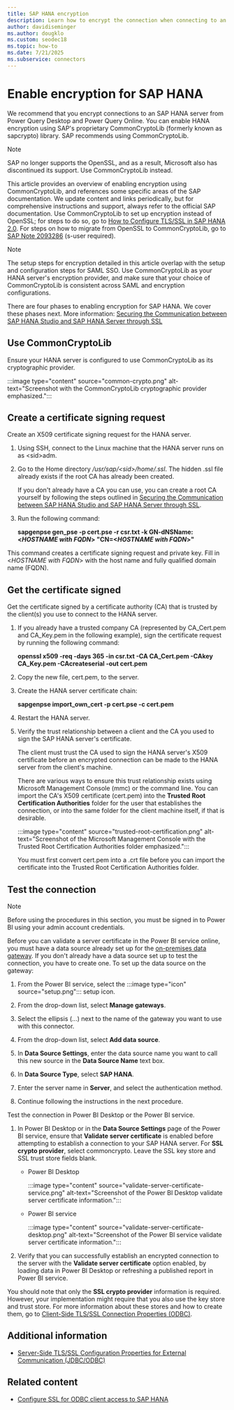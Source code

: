 ```yaml
---
title: SAP HANA encryption
description: Learn how to encrypt the connection when connecting to an SAP HANA server from Power Query using SAML SSO.
author: davidiseminger
ms.author: dougklo
ms.custom: seodec18
ms.topic: how-to
ms.date: 7/21/2025
ms.subservice: connectors
---
```


# Enable encryption for SAP HANA

We recommend that you encrypt connections to an SAP HANA server from Power Query Desktop and Power Query Online. You can enable HANA encryption using SAP's proprietary CommonCryptoLib (formerly known as sapcrypto) library. SAP recommends using CommonCryptoLib.

> [!NOTE]
>SAP no longer supports the OpenSSL, and as a result, Microsoft also has discontinued its support. Use CommonCryptoLib instead.

This article provides an overview of enabling encryption using CommonCryptoLib, and references some specific areas of the SAP documentation. We update content and links periodically, but for comprehensive instructions and support, always refer to the official SAP documentation. Use CommonCryptoLib to set up encryption instead of OpenSSL; for steps to do so, go to [How to Configure TLS/SSL in SAP HANA 2.0](https://blogs.sap.com/2018/11/13/how-to-configure-tlsssl-in-sap-hana-2.0/). For steps on how to migrate from OpenSSL to CommonCryptoLib, go to [SAP Note 2093286](https://launchpad.support.sap.com/#/notes/2093286) (s-user required).

> [!NOTE]
> The setup steps for encryption detailed in this article overlap with the setup and configuration steps for SAML SSO. Use CommonCryptoLib as your HANA server's encryption provider, and make sure that your choice of CommonCryptoLib is consistent across SAML and encryption configurations.

There are four phases to enabling encryption for SAP HANA. We cover these phases next. More information: [Securing the Communication between SAP HANA Studio and SAP HANA Server through SSL](https://blogs.sap.com/2015/09/28/securing-the-communication-between-sap-hana-studio-and-sap-hana-server-through-ssl/)

## Use CommonCryptoLib

Ensure your HANA server is configured to use CommonCryptoLib as its cryptographic provider.

:::image type="content" source="common-crypto.png" alt-text="Screenshot with the CommonCryptoLib cryptographic provider emphasized.":::

## Create a certificate signing request

Create an X509 certificate signing request for the HANA server.

1. Using SSH, connect to the Linux machine that the HANA server runs on as \<sid\>adm.

2. Go to the Home directory _/usr/sap/\<sid\>/home/.ssl_. The hidden .ssl file already exists if the root CA has already been created.

    If you don't already have a CA you can use, you can create a root CA yourself by following the steps outlined in [Securing the Communication between SAP HANA Studio and SAP HANA Server through SSL](https://blogs.sap.com/2015/09/28/securing-the-communication-between-sap-hana-studio-and-sap-hana-server-through-ssl/).

3. Run the following command:

    **sapgenpse gen_pse -p cert.pse -r csr.txt -k GN-dNSName:\<_HOSTNAME with FQDN_> "CN=\<_HOSTNAME with FQDN_>"**

This command creates a certificate signing request and private key. Fill in \<_HOSTNAME with FQDN_> with the host name and fully qualified domain name (FQDN).

## Get the certificate signed

Get the certificate signed by a certificate authority (CA) that is trusted by the client(s) you use to connect to the HANA server.

1. If you already have a trusted company CA (represented by CA\_Cert.pem and CA\_Key.pem in the following example), sign the certificate request by running the following command:

    **openssl x509 -req -days 365 -in csr.txt -CA CA_Cert.pem -CAkey CA_Key.pem -CAcreateserial -out cert.pem**

2. Copy the new file, cert.pem, to the server.

3. Create the HANA server certificate chain:

    **sapgenpse import_own_cert -p cert.pse -c cert.pem**

4. Restart the HANA server.

5. Verify the trust relationship between a client and the CA you used to sign the SAP HANA server's certificate.

    The client must trust the CA used to sign the HANA server's X509 certificate before an encrypted connection can be made to the HANA server from the client's machine.

    There are various ways to ensure this trust relationship exists using Microsoft Management Console (mmc) or the command line. You can import the CA's X509 certificate (cert.pem) into the **Trusted Root Certification Authorities** folder for the user that establishes the connection, or into the same folder for the client machine itself, if that is desirable.

    :::image type="content" source="trusted-root-certification.png" alt-text="Screenshot of the Microsoft Management Console with the Trusted Root Certification Authorities folder emphasized.":::

    You must first convert cert.pem into a .crt file before you can import the certificate into the Trusted Root Certification Authorities folder.

## Test the connection

> [!NOTE]
> Before using the procedures in this section, you must be signed in to Power BI using your admin account credentials.

Before you can validate a server certificate in the Power BI service online, you must have a data source already set up for the [on-premises data gateway](/data-integration/gateway/). If you don't already have a data source set up to test the connection, you have to create one. To set up the data source on the gateway:

1. From the Power BI service, select the :::image type="icon" source="setup.png"::: setup icon.

2. From the drop-down list, select **Manage gateways**.

3. Select the ellipsis (...) next to the name of the gateway you want to use with this connector.

4. From the drop-down list, select **Add data source**.

5. In **Data Source Settings**, enter the data source name you want to call this new source in the **Data Source Name** text box.

6. In **Data Source Type**, select **SAP HANA**.

7. Enter the server name in **Server**, and select the authentication method.

8. Continue following the instructions in the next procedure.

Test the connection in Power BI Desktop or the Power BI service.

1. In Power BI Desktop or in the **Data Source Settings** page of the Power BI service, ensure that **Validate server certificate** is enabled before attempting to establish a connection to your SAP HANA server. For **SSL crypto provider**, select commoncrypto. Leave the SSL key store and SSL trust store fields blank.

    - Power BI Desktop

        :::image type="content" source="validate-server-certificate-service.png" alt-text="Screenshot of the Power BI Desktop validate server certificate information.":::

    - Power BI service

        :::image type="content" source="validate-server-certificate-desktop.png" alt-text="Screenshot of the Power BI service validate server certificate information.":::

2. Verify that you can successfully establish an encrypted connection to the server with the **Validate server certificate** option enabled, by loading data in Power BI Desktop or refreshing a published report in Power BI service.

You should note that only the **SSL crypto provider** information is required. However, your implementation might require that you also use the key store and trust store. For more information about these stores and how to create them, go to [Client-Side TLS/SSL Connection Properties (ODBC)](https://help.sap.com/viewer/b3ee5778bc2e4a089d3299b82ec762a7/2.0.03/en-US/0ae2b75266df44499d8fed8035e024ad.html).

## Additional information

- [Server-Side TLS/SSL Configuration Properties for External Communication (JDBC/ODBC)](https://help.sap.com/viewer/b3ee5778bc2e4a089d3299b82ec762a7/2.0.04/en-US/64065bc94ccb4f64bfb544686db23e60.html)

## Related content

- [Configure SSL for ODBC client access to SAP HANA](configure-odbc-sap-hana.md)
